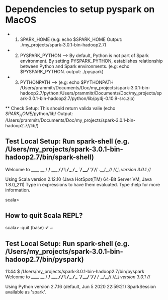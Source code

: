 # Dependencies to setup pyspark on MacOS

* 1. SPARK_HOME (e.g: echo $SPARK_HOME Output: ./my_projects/spark-3.0.1-bin-hadoop2.7)
* 2. PYSPARK_PYTHON --> By default, Python is not part of Spark environment. By setting PYSPARK_PYTHON, establishes relationship between Python and Spark environments. (e.g: echo $PYSPARK_PYTHON. output: ./pyspark)
* 3. PYTHONPATH --> (e.g: echo $PYTHONPATH
/Users/prammitr/Documents/Doc/my_projects/spark-3.0.1-bin-hadoop2.7/python:/Users/prammitr/Documents/Doc/my_projects/spark-3.0.1-bin-hadoop2.7/python/lib/py4j-0.10.9-src.zip)

** Check Setup: This should return valida valie (echo $SPARK_HOME/$python/lib/ Output: /Users/prammitr/Documents/Doc/my_projects/spark-3.0.1-bin-hadoop2.7//lib/)


## Test Local Setup: Run spark-shell (e.g. /Users/my_projects/spark-3.0.1-bin-hadoop2.7/bin/spark-shell)

Welcome to
      ____              __
     / __/__  ___ _____/ /__
    _\ \/ _ \/ _ `/ __/  '_/
   /___/ .__/\_,_/_/ /_/\_\   version 3.0.1
      /_/

Using Scala version 2.12.10 (Java HotSpot(TM) 64-Bit Server VM, Java 1.8.0_211)
Type in expressions to have them evaluated.
Type :help for more information.

scala>

## How to quit Scala REPL?

scala> :quit
(base) ✔ ~

## Test Local Setup: Run spark-shell (e.g. /Users/my_projects/spark-3.0.1-bin-hadoop2.7/bin/pyspark)

11:44 $ /Users/my_projects/spark-3.0.1-bin-hadoop2.7/bin/pyspark
Welcome to
      ____              __
     / __/__  ___ _____/ /__
    _\ \/ _ \/ _ `/ __/  '_/
   /__ / .__/\_,_/_/ /_/\_\   version 3.0.1
      /_/

Using Python version 2.7.16 (default, Jun  5 2020 22:59:21)
SparkSession available as 'spark'.

